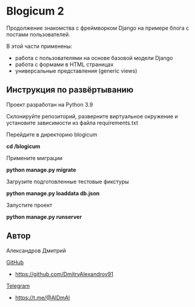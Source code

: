 # Blogicum 2

Продолжение знакомства с фреймворком Django на примере блога с постами пользователей.

В этой части применены:

- работа с пользователями на основе базовой модели Django
- работа с формами в HTML страницах
- универсальные представления (generic views)


## Инструкция по развёртыванию

Проект разработан на Python 3.9

Склонируйте репозиторий, разверните виртуальное окружение и установите зависимости из файла requirements.txt

Перейдите в директорию blogicum

**cd /blogicum**

Примените миграции

**python manage.py migrate**

Загрузите подготовленные тестовые фикстуры

**python manage.py loaddata db.json**

Запустите проект

**python manage.py runserver**



## Автор

Александров Дмитрий

<u>GitHub</u>
 - https://github.com/DmitryAlexandrov91

 <u>Telegram</u>
 - https://t.me/@AlDmAl